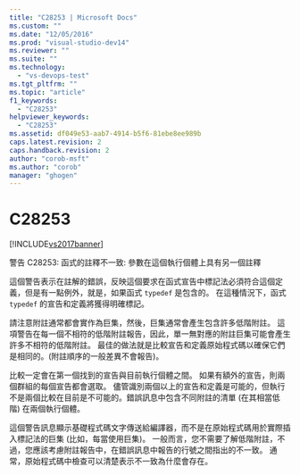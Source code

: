 ```yaml
---
title: "C28253 | Microsoft Docs"
ms.custom: ""
ms.date: "12/05/2016"
ms.prod: "visual-studio-dev14"
ms.reviewer: ""
ms.suite: ""
ms.technology: 
  - "vs-devops-test"
ms.tgt_pltfrm: ""
ms.topic: "article"
f1_keywords: 
  - "C28253"
helpviewer_keywords: 
  - "C28253"
ms.assetid: df049e53-aab7-4914-b5f6-81ebe8ee989b
caps.latest.revision: 2
caps.handback.revision: 2
author: "corob-msft"
ms.author: "corob"
manager: "ghogen"
---
```

# C28253
[!INCLUDE[vs2017banner](../code-quality/includes/vs2017banner.md)]

警告 C28253: 函式的註釋不一致: 參數在這個執行個體上具有另一個註釋  
  
 這個警告表示在註解的錯誤，反映這個要求在函式宣告中標記法必須符合這個定義，但是有一點例外，就是，如果函式 `typedef` 是包含的。  在這種情況下，函式 `typedef` 的宣告和定義將獲得明確標記。  
  
 請注意附註通常都會實作為巨集，然後，巨集通常會產生包含許多低階附註。  這項警告在每一個不相符的低階附註報告，因此，單一無對應的附註巨集可能會產生許多不相符的低階附註。  最佳的做法就是比較宣告和定義原始程式碼以確保它們是相同的。\(附註順序的一般差異不會報告\)。  
  
 比較一定會在第一個找到的宣告與目前執行個體之間。  如果有額外的宣告，則兩個群組的每個宣告都會選取。  儘管識別兩個以上的宣告和定義是可能的，但執行不是兩個比較在目前是不可能的。錯誤訊息中包含不同附註的清單 \(在其相當低階\) 在兩個執行個體。  
  
 這個警告訊息顯示基礎程式碼文字傳送給編譯器，而不是在原始程式碼用於實際插入標記法的巨集 \(比如，每當使用巨集\)。  一般而言，您不需要了解低階附註，不過，您應該考慮附註報告中，在錯誤訊息中報告的行號之間指出的不一致。  通常，原始程式碼中檢查可以清楚表示不一致為什麼會存在。